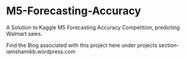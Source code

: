 # M5-Forecasting-Accuracy
A Solution to Kaggle M5 Forecasting Accuracy Competition, predicting Walmart sales.

Find the Blog associated with this project here under projects section- iamshamikb.wordpress.com
